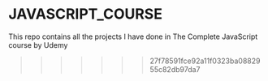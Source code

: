 # JAVASCRIPT_COURSE
This repo contains all the projects I have done in The Complete JavaScript course by Udemy
>>>>>>> 27f78591fce92a11f0323ba0882955c82db97da7
